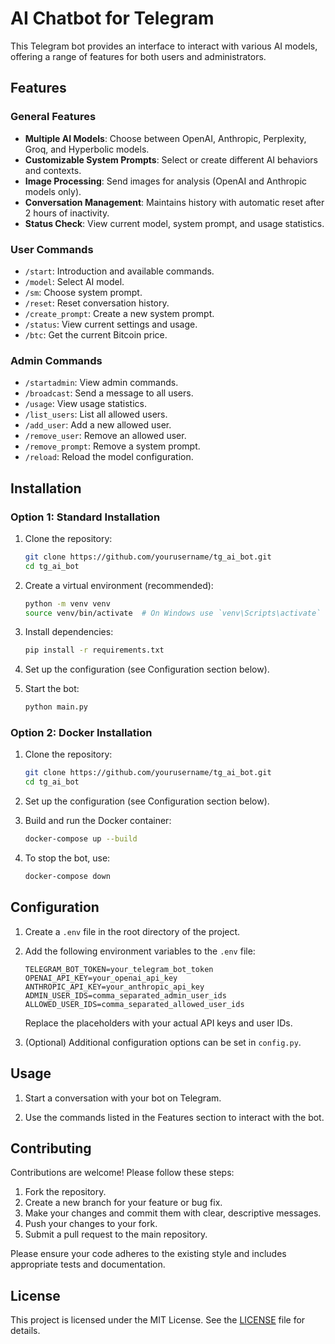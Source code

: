 # AI Chatbot for Telegram

This Telegram bot provides an interface to interact with various AI models, offering a range of features for both users and administrators.

## Features

### General Features

- **Multiple AI Models**: Choose between OpenAI, Anthropic, Perplexity, Groq, and Hyperbolic models.
- **Customizable System Prompts**: Select or create different AI behaviors and contexts.
- **Image Processing**: Send images for analysis (OpenAI and Anthropic models only).
- **Conversation Management**: Maintains history with automatic reset after 2 hours of inactivity.
- **Status Check**: View current model, system prompt, and usage statistics.

### User Commands

- `/start`: Introduction and available commands.
- `/model`: Select AI model.
- `/sm`: Choose system prompt.
- `/reset`: Reset conversation history.
- `/create_prompt`: Create a new system prompt.
- `/status`: View current settings and usage.
- `/btc`: Get the current Bitcoin price.

### Admin Commands

- `/startadmin`: View admin commands.
- `/broadcast`: Send a message to all users.
- `/usage`: View usage statistics.
- `/list_users`: List all allowed users.
- `/add_user`: Add a new allowed user.
- `/remove_user`: Remove an allowed user.
- `/remove_prompt`: Remove a system prompt.
- `/reload`: Reload the model configuration.

## Installation

### Option 1: Standard Installation

1. Clone the repository:
   ```bash
   git clone https://github.com/yourusername/tg_ai_bot.git
   cd tg_ai_bot
   ```

2. Create a virtual environment (recommended):
   ```bash
   python -m venv venv
   source venv/bin/activate  # On Windows use `venv\Scripts\activate`
   ```

3. Install dependencies:
   ```bash
   pip install -r requirements.txt
   ```

4. Set up the configuration (see Configuration section below).

5. Start the bot:
   ```bash
   python main.py
   ```

### Option 2: Docker Installation

1. Clone the repository:
   ```bash
   git clone https://github.com/yourusername/tg_ai_bot.git
   cd tg_ai_bot
   ```

2. Set up the configuration (see Configuration section below).

3. Build and run the Docker container:
   ```bash
   docker-compose up --build
   ```

4. To stop the bot, use:
   ```bash
   docker-compose down
   ```

## Configuration

1. Create a `.env` file in the root directory of the project.

2. Add the following environment variables to the `.env` file:
   ```env
   TELEGRAM_BOT_TOKEN=your_telegram_bot_token
   OPENAI_API_KEY=your_openai_api_key
   ANTHROPIC_API_KEY=your_anthropic_api_key
   ADMIN_USER_IDS=comma_separated_admin_user_ids
   ALLOWED_USER_IDS=comma_separated_allowed_user_ids
   ```

   Replace the placeholders with your actual API keys and user IDs.

3. (Optional) Additional configuration options can be set in `config.py`.

## Usage

1. Start a conversation with your bot on Telegram.

2. Use the commands listed in the Features section to interact with the bot.

## Contributing

Contributions are welcome! Please follow these steps:

1. Fork the repository.
2. Create a new branch for your feature or bug fix.
3. Make your changes and commit them with clear, descriptive messages.
4. Push your changes to your fork.
5. Submit a pull request to the main repository.

Please ensure your code adheres to the existing style and includes appropriate tests and documentation.

## License

This project is licensed under the MIT License. See the [LICENSE](LICENSE) file for details.
